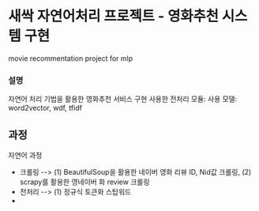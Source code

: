 # 새싹 자연어처리 프로젝트 - 영화추천 시스템 구현
movie recommentation project for mlp

### 설명 
자연어 처리 기법을 활용한 영화추천 서비스 구현
사용한 전처리 모듈:
사용 모델: word2vector, wdf, tfidf

## 과정 
자연어 과정
- 크롤링 --> (1) BeautifulSoup을 활용한 네이버 영화 리뷰 ID, Nid값 크롤링, (2) scrapy를 활용한 영네이버 화 review 크롤링 
- 전처리 --> (1) 정규식 토큰화 스탑워드
- 
